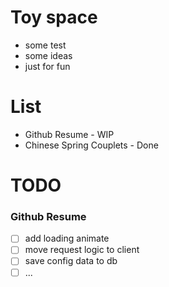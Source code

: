 # Toy space

- some test
- some ideas
- just for fun 
# List

- Github Resume - WIP
- Chinese Spring Couplets - Done

# TODO
### Github Resume 
- [ ] add loading animate
- [ ] move request logic to client
- [ ] save config data to db
- [ ] ...